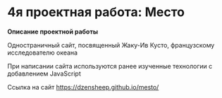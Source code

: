 # 4я проектная работа: Место

**Описание проектной работы**

Одностраничный сайт, посвященный Жаку-Ив Кусто, французскому исследователю океана

При написании сайта используются ранее изученные технологии с добавлением JavaScript

Ссылка на сайт https://dzensheep.github.io/mesto/